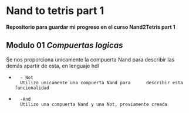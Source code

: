 # Nand to tetris part 1

**Repositorio para guardar mi progreso en el curso Nand2Tetris part 1**

## Modulo 01 ***Compuertas logicas***

Se nos proporciona unicamente la compuerta Nand para describir las demás apartir de esta, en lenguaje hdl
    
-       - Not
        Utilizo unicamente una compuerta Nand para      describir esta funcionalidad

-       -And
        Utilizo una compuerta Nand y una Not, previamente creada